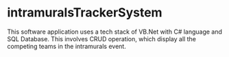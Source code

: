 # intramuralsTrackerSystem
This software application uses a tech stack of VB.Net with C# language and SQL Database. This involves CRUD operation, which display all the competing teams in the intramurals event.
